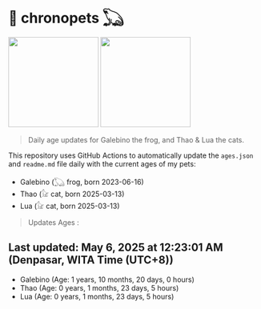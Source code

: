 # 🐾 chronopets 𓆏
<img src="https://github.com/user-attachments/assets/802b3632-7c4b-4232-a3a0-8b1d8fa6f04d" widht=180 height=180 >
<img src="https://github.com/user-attachments/assets/16687005-7ebb-4607-be57-0c8e528fed06" widht=180 height=180 >

> Daily age updates for Galebino the frog, and Thao & Lua the cats.

This repository uses GitHub Actions to automatically update the `ages.json` and `readme.md` file daily with the current ages of my pets: <br>
- Galebino (𓆏 frog, born 2023-06-16)
- Thao (𓃠 cat, born 2025-03-13)
- Lua (𓃠 cat, born 2025-03-13)

> Updates Ages :

## Last updated: May 6, 2025 at 12:23:01 AM (Denpasar, WITA Time (UTC+8))

- Galebino (Age: 1 years, 10 months, 20 days, 0 hours)
- Thao (Age: 0 years, 1 months, 23 days, 5 hours)
- Lua (Age: 0 years, 1 months, 23 days, 5 hours)

